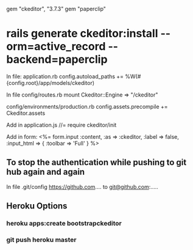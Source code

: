 gem "ckeditor", "3.7.3"
gem "paperclip"
# rails generate ckeditor:install --orm=active_record --backend=paperclip
In file: application.rb
config.autoload_paths += %W(#{config.root}/app/models/ckeditor)

In file config/routes.rb
mount Ckeditor::Engine => "/ckeditor"

config/environments/production.rb
config.assets.precompile += Ckeditor.assets

Add in application.js
//= require ckeditor/init


Add in form:
<%= form.input :content, :as => :ckeditor, :label => false, :input_html => { :toolbar => 'Full' } %>



To stop the authentication while pushing to git hub again and again
--------------------------------------------------------------------
In file .git/config
https://github.com....
to
git@github.com:.....


Heroku Options
----------------
### heroku apps:create bootstrapckeditor
### git push heroku master
### 
